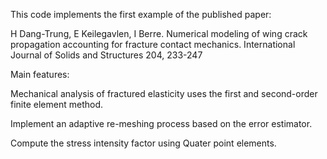 This code implements the first example of the published paper: 

H Dang-Trung, E Keilegavlen, I Berre. Numerical modeling of wing crack propagation accounting for fracture contact mechanics. International Journal of Solids and Structures 204, 233-247

Main features:

Mechanical analysis of fractured elasticity uses the first and second-order finite element method.

Implement an adaptive re-meshing process based on the error estimator.

Compute the stress intensity factor using Quater point elements.
